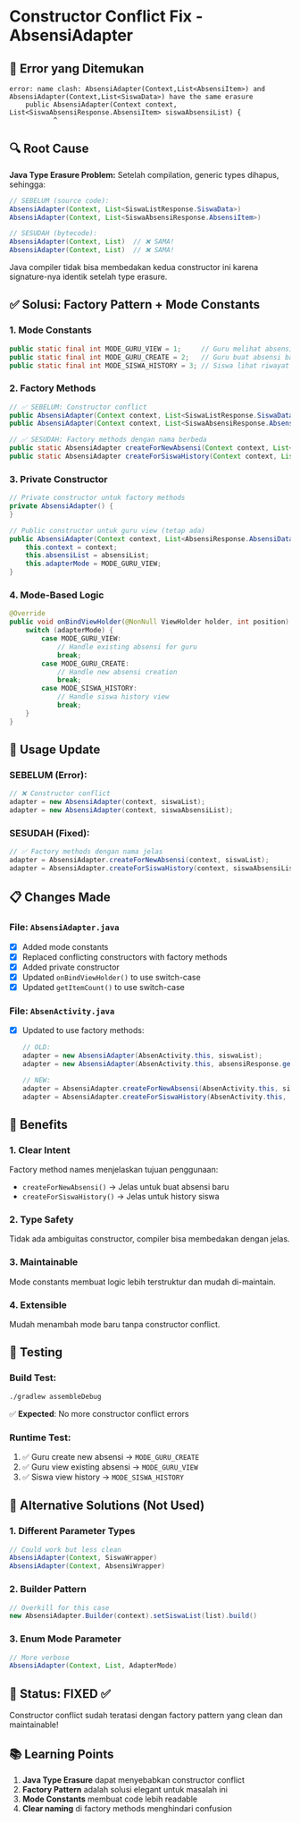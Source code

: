 # Constructor Conflict Fix - AbsensiAdapter

## 🚨 Error yang Ditemukan
```
error: name clash: AbsensiAdapter(Context,List<AbsensiItem>) and AbsensiAdapter(Context,List<SiswaData>) have the same erasure
    public AbsensiAdapter(Context context, List<SiswaAbsensiResponse.AbsensiItem> siswaAbsensiList) {
           ^
```

## 🔍 Root Cause
**Java Type Erasure Problem:**
Setelah compilation, generic types dihapus, sehingga:
```java
// SEBELUM (source code):
AbsensiAdapter(Context, List<SiswaListResponse.SiswaData>)
AbsensiAdapter(Context, List<SiswaAbsensiResponse.AbsensiItem>)

// SESUDAH (bytecode):
AbsensiAdapter(Context, List)  // ❌ SAMA!
AbsensiAdapter(Context, List)  // ❌ SAMA!
```

Java compiler tidak bisa membedakan kedua constructor ini karena signature-nya identik setelah type erasure.

## ✅ Solusi: Factory Pattern + Mode Constants

### 1. Mode Constants
```java
public static final int MODE_GURU_VIEW = 1;     // Guru melihat absensi existing
public static final int MODE_GURU_CREATE = 2;   // Guru buat absensi baru
public static final int MODE_SISWA_HISTORY = 3; // Siswa lihat riwayat
```

### 2. Factory Methods
```java
// ✅ SEBELUM: Constructor conflict
public AbsensiAdapter(Context context, List<SiswaListResponse.SiswaData> siswaList)
public AbsensiAdapter(Context context, List<SiswaAbsensiResponse.AbsensiItem> siswaAbsensiList)

// ✅ SESUDAH: Factory methods dengan nama berbeda
public static AbsensiAdapter createForNewAbsensi(Context context, List<SiswaListResponse.SiswaData> siswaList)
public static AbsensiAdapter createForSiswaHistory(Context context, List<SiswaAbsensiResponse.AbsensiItem> siswaAbsensiList)
```

### 3. Private Constructor
```java
// Private constructor untuk factory methods
private AbsensiAdapter() {
}

// Public constructor untuk guru view (tetap ada)
public AbsensiAdapter(Context context, List<AbsensiResponse.AbsensiData> absensiList, boolean isGuruMode) {
    this.context = context;
    this.absensiList = absensiList;
    this.adapterMode = MODE_GURU_VIEW;
}
```

### 4. Mode-Based Logic
```java
@Override
public void onBindViewHolder(@NonNull ViewHolder holder, int position) {
    switch (adapterMode) {
        case MODE_GURU_VIEW:
            // Handle existing absensi for guru
            break;
        case MODE_GURU_CREATE:
            // Handle new absensi creation
            break;
        case MODE_SISWA_HISTORY:
            // Handle siswa history view
            break;
    }
}
```

## 🔧 Usage Update

### SEBELUM (Error):
```java
// ❌ Constructor conflict
adapter = new AbsensiAdapter(context, siswaList);
adapter = new AbsensiAdapter(context, siswaAbsensiList);
```

### SESUDAH (Fixed):
```java
// ✅ Factory methods dengan nama jelas
adapter = AbsensiAdapter.createForNewAbsensi(context, siswaList);
adapter = AbsensiAdapter.createForSiswaHistory(context, siswaAbsensiList);
```

## 📋 Changes Made

### File: `AbsensiAdapter.java`
- [x] Added mode constants
- [x] Replaced conflicting constructors with factory methods
- [x] Added private constructor
- [x] Updated `onBindViewHolder()` to use switch-case
- [x] Updated `getItemCount()` to use switch-case

### File: `AbsenActivity.java`
- [x] Updated to use factory methods:
  ```java
  // OLD:
  adapter = new AbsensiAdapter(AbsenActivity.this, siswaList);
  adapter = new AbsensiAdapter(AbsenActivity.this, absensiResponse.getAbsensi());
  
  // NEW:
  adapter = AbsensiAdapter.createForNewAbsensi(AbsenActivity.this, siswaList);
  adapter = AbsensiAdapter.createForSiswaHistory(AbsenActivity.this, absensiResponse.getAbsensi());
  ```

## 🎯 Benefits

### 1. **Clear Intent**
Factory method names menjelaskan tujuan penggunaan:
- `createForNewAbsensi()` → Jelas untuk buat absensi baru
- `createForSiswaHistory()` → Jelas untuk history siswa

### 2. **Type Safety**
Tidak ada ambiguitas constructor, compiler bisa membedakan dengan jelas.

### 3. **Maintainable**
Mode constants membuat logic lebih terstruktur dan mudah di-maintain.

### 4. **Extensible**
Mudah menambah mode baru tanpa constructor conflict.

## 🧪 Testing

### Build Test:
```bash
./gradlew assembleDebug
```
✅ **Expected**: No more constructor conflict errors

### Runtime Test:
1. ✅ Guru create new absensi → `MODE_GURU_CREATE`
2. ✅ Guru view existing absensi → `MODE_GURU_VIEW`  
3. ✅ Siswa view history → `MODE_SISWA_HISTORY`

## 📝 Alternative Solutions (Not Used)

### 1. Different Parameter Types
```java
// Could work but less clean
AbsensiAdapter(Context, SiswaWrapper)
AbsensiAdapter(Context, AbsensiWrapper)
```

### 2. Builder Pattern
```java
// Overkill for this case
new AbsensiAdapter.Builder(context).setSiswaList(list).build()
```

### 3. Enum Mode Parameter
```java
// More verbose
AbsensiAdapter(Context, List, AdapterMode)
```

## 🎉 Status: FIXED ✅

Constructor conflict sudah teratasi dengan factory pattern yang clean dan maintainable!

## 📚 Learning Points

1. **Java Type Erasure** dapat menyebabkan constructor conflict
2. **Factory Pattern** adalah solusi elegant untuk masalah ini
3. **Mode Constants** membuat code lebih readable
4. **Clear naming** di factory methods menghindari confusion
